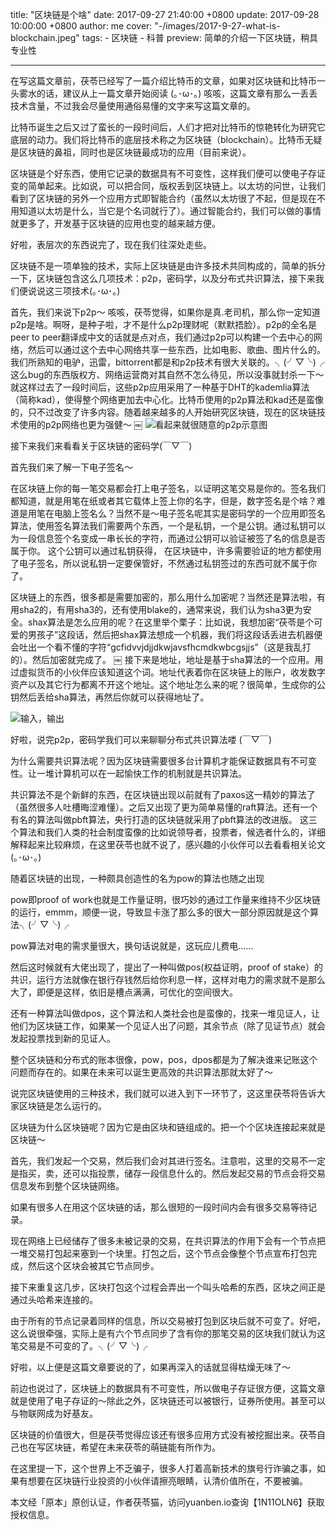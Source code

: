title: "区块链是个啥"
date: 2017-09-27 21:40:00 +0800
update: 2017-09-28 10:00:00 +0800
author: me
cover: "-/images/2017-9-27-what-is-blockchain.jpeg"
tags:
    - 区块链
    - 科普
preview: 简单的介绍一下区块链，稍具专业性

---

在写这篇文章前，茯苓已经写了一篇介绍比特币的文章，如果对区块链和比特币一头雾水的话，建议从上一篇文章开始阅读
(｡･ω･｡)
咳咳，这篇文章有那么一丢丢技术含量，不过我会尽量使用通俗易懂的文字来写这篇文章的。

比特币诞生之后又过了蛮长的一段时间后，人们才把对比特币的惊艳转化为研究它底层的动力。我们将比特币的底层技术称之为区块链（blockchain）。比特币无疑是区块链的鼻祖，同时也是区块链最成功的应用（目前来说）。

区块链是个好东西，使用它记录的数据具有不可变性，这样我们便可以使电子存证变的简单起来。比如说，可以把合同，版权丢到区块链上。以太坊的问世，让我们看到了区块链的另外一个应用方式即智能合约（虽然以太坊很了不起，但是现在不用知道以太坊是什么，当它是个名词就行了）。通过智能合约，我们可以做的事情就更多了，开发基于区块链的应用也变的越来越方便。

好啦，表层次的东西说完了，现在我们往深处走些。

区块链不是一项单独的技术，实际上区块链是由许多技术共同构成的，简单的拆分一下，区块链包含这么几项技术：p2p，密码学，以及分布式共识算法，接下来我们便说说这三项技术(｡･ω･｡)

首先，我们来说下p2p～
咳咳，茯苓觉得，如果你是真.老司机，那么你一定知道p2p是啥。啊呀，是种子啦，才不是什么p2p理财呢（默默捂脸）。p2p的全名是peer to peer翻译成中文的话就是点对点，我们通过p2p可以构建一个去中心的网络，然后可以通过这个去中心网络共享一些东西，比如电影、歌曲、图片什么的。我们所熟知的电驴，迅雷，bittorrent都是和p2p技术有很大关联的。╮(╯▽╰)╭这么bug的东西版权方、网络运营商对其自然不怎么待见，所以没事就封杀一下～就这样过去了一段时间后，这些p2p应用采用了一种基于DHT的kademlia算法（简称kad），使得整个网络更加去中心化。比特币使用的p2p算法和kad还是蛮像的，只不过改变了许多内容。随着越来越多的人开始研究区块链，现在的区块链技术使用的p2p网络也更为强健～
￼
![看起来就很随意的p2p示意图](-/images/2017-9-27-what-is-blockchain-mini-p2p.jpg)

接下来我们来看看关于区块链的密码学(￣▽￣)

首先我们来了解一下电子签名～

在区块链上你的每一笔交易都会打上电子签名，以证明这笔交易是你的。签名我们都知道，就是用笔在纸或者其它载体上签上你的名字，但是，数字签名是个啥？难道是用笔在电脑上签名么？当然不是～电子签名呢其实是密码学的一个应用即签名算法，使用签名算法我们需要两个东西，一个是私钥，一个是公钥。通过私钥可以为一段信息签个名变成一串长长的字符，而通过公钥可以验证被签了名的信息是否属于你。
这个公钥可以通过私钥获得，
在区块链中，许多需要验证的地方都使用了电子签名，所以说私钥一定要保管好，不然通过私钥签过的东西可就不属于你了。

区块链上的东西，很多都是需要加密的，那么用什么加密呢？当然还是算法啦，有用sha2的，有用sha3的，还有使用blake的，通常来说，我们认为sha3更为安全。shax算法是怎么应用的呢？在这里举个栗子：比如说，我想加密“茯苓是个可爱的男孩子”这段话，然后把shax算法想成一个机器，我们将这段话丢进去机器便会吐出一个看不懂的字符“gcfidvvjdjjdkwjavsfhcmdkwbcgsjjs”（这是我乱打的）。然后加密就完成了。
￼
接下来是地址，地址是基于sha算法的一个应用。用过虚拟货币的小伙伴应该知道这个词。地址代表着你在区块链上的账户，收发数字资产以及其它行为都离不开这个地址。这个地址怎么来的呢？很简单，生成你的公钥然后丢给sha算法，再然后你就可以获得地址了。

![输入，输出](-/images/2017-9-27-what-is-blockchain-i-o.jpg)

好啦，说完p2p，密码学我们可以来聊聊分布式共识算法喽
(￣▽￣)

为什么需要共识算法呢？因为区块链需要很多台计算机才能保证数据具有不可变性。让一堆计算机可以在一起愉快工作的机制就是共识算法。

共识算法不是个新鲜的东西，在区块链出现以前就有了paxos这一精妙的算法了（虽然很多人吐槽晦涩难懂）。之后又出现了更为简单易懂的raft算法。还有一个有名的算法叫做pbft算法，央行打造的区块链就采用了pbft算法的改进版。
这三个算法和我们人类的社会制度蛮像的比如说领导者，投票者，候选者什么的，详细解释起来比较麻烦，在这里茯苓也就不说了，感兴趣的小伙伴可以去看看相关论文(｡･ω･｡)

随着区块链的出现，一种颇具创造性的名为pow的算法也随之出现

pow即proof of work也就是工作量证明，很巧妙的通过工作量来维持不少区块链的运行，emmm，顺便一说，导致显卡涨了那么多的很大一部分原因就是这个算法╮(╯▽╰)╭

pow算法对电的需求量很大，换句话说就是，这玩应儿费电......

然后这时候就有大佬出现了，提出了一种叫做pos(权益证明，proof of stake）的共识，运行方法就像在银行存钱然后给你利息一样，这样对电力的需求就不是那么大了，即便是这样，依旧是槽点满满，可优化的空间很大。

还有一种算法叫做dpos，这个算法和人类社会也是蛮像的，找来一堆见证人，让他们为区块链工作，如果某一个见证人出了问题，其余节点（除了见证节点）就会发起投票找到新的见证人。

整个区块链和分布式的账本很像，pow，pos，dpos都是为了解决谁来记账这个问题而存在的。如果在未来可以诞生更高效的共识算法那就太好了～

说完区块链使用的三种技术，我们就可以进入到下一环节了，这这里茯苓将告诉大家区块链是怎么运行的。

区块链为什么区块链呢？因为它是由区块和链组成的。把一个个区块连接起来就是区块链～

首先，我们发起一个交易，然后我们会对其进行签名。注意啦，这里的交易不一定是指买，卖，还可以指投票，储存一段信息什么的。然后发起交易的节点会将交易信息发布到整个区块链网络。

如果有很多人在用这个区块链的话，那么很短的一段时间内会有很多交易等待记录。

现在网络上已经储存了很多未被记录的交易，在共识算法的作用下会有一个节点把一堆交易打包起来塞到一个块里。打包之后，这个节点会像整个节点宣布打包完成，然后这个区块会被其它节点同步。

接下来重复这几步，区块打包这个过程会弄出一个叫头哈希的东西，区块之间正是通过头哈希来连接的。

由于所有的节点记录着同样的信息，所以交易被打包到区块后就不可变了。好吧，这么说很牵强，实际上是有六个节点同步了含有你的那笔交易的区块我们就认为这笔交易是不可变的了。╮(╯▽╰)╭

好啦，以上便是这篇文章要说的了，如果再深入的话就显得枯燥无味了～

前边也说过了，区块链上的数据具有不可变性，所以做电子存证很方便，这篇文章就是使用了电子存证的～除此之外，区块链还可以被银行，证券所使用。甚至可以与物联网成为好基友。

区块链的价值很大，但是茯苓觉得应该还有很多应用方式没有被挖掘出来。茯苓自己也在写区块链，希望在未来茯苓的萌链能有所作为。

在这里提一下，这个世界上不乏骗子，很多人打着高新技术的旗号行诈骗之事，如果有想要在区块链行业投资的小伙伴请擦亮眼睛，认清价值所在，不要被骗。

本文经「原本」原创认证，作者茯苓猫，访问yuanben.io查询【1N11OLN6】获取授权信息。 